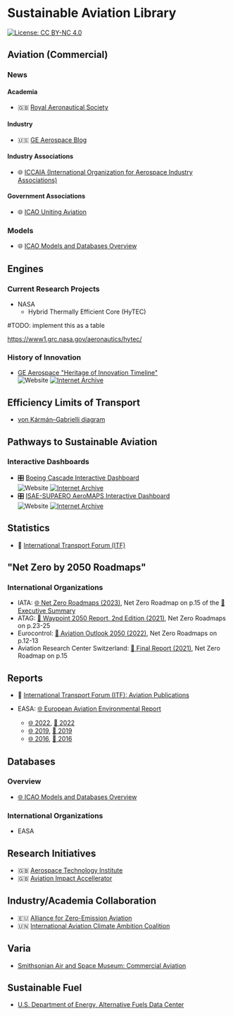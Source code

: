 # Sustainable Aviation Library

[![License: CC BY-NC 4.0](https://img.shields.io/badge/License-CC_BY--NC_4.0-lightgrey.svg)](https://creativecommons.org/licenses/by/4.0/)

## Aviation (Commercial)

### News

#### Academia

- 🇬🇧 [Royal Aeronautical Society](https://www.aerosociety.com/)

#### Industry

- 🇺🇸 [GE Aerospace Blog](https://blog.geaerospace.com/)

#### Industry Associations

- 🌐 [ICCAIA (International Organization for Aerospace Industry Associations)](https://iccaia.org/2023/)

#### Government Associations

- 🌐 [ICAO Uniting Aviation](https://unitingaviation.com)

### Models

- 🌐 [ICAO Models and Databases Overview](https://www.icao.int/environmental-protection/pages/modelling-and-databases.aspx)

## Engines

### Current Research Projects

- NASA
    - Hybrid Thermally Efficient Core (HyTEC)

#TODO: implement this as a table

https://www1.grc.nasa.gov/aeronautics/hytec/

### History of Innovation

- [GE Aerospace "Heritage of Innovation Timeline"](https://www.geaerospace.com/timeline/) \
![Website](https://img.shields.io/website?down_color=lightgrey&down_message=Offline&label=Website&logo=firefoxbrowser&logoColor=white&up_color=green&up_message=Online&url=https%3A%2F%2Fwww.geaerospace.com%2Ftimeline%2F)
[![Internet Archive](https://img.shields.io/badge/Archived-Wayback%20Machine-brown?style=flat&logo=internet-archive)](https://web.archive.org/web/20230429072755/https://www.geaerospace.com/timeline/)

## Efficiency Limits of Transport

- [von Kármán–Gabrielli diagram](https://en.wikipedia.org/wiki/Von_K%C3%A1rm%C3%A1n%E2%80%93Gabrielli_diagram)

## Pathways to Sustainable Aviation

### Interactive Dashboards

- 🎛️ [Boeing Cascade Interactive Dashboard](https://cascade.boeing.com/) \
![Website](https://img.shields.io/website?down_color=lightgrey&down_message=Offline&label=Website&logo=firefoxbrowser&logoColor=white&up_color=green&up_message=Online&url=https%3A%2F%2Fcascade.boeing.com)
[![Internet Archive](https://img.shields.io/badge/Archived-Wayback%20Machine-brown?style=flat&logo=internet-archive)](https://web.archive.org/web/20230524142656/https://cascade.boeing.com/)
- 🎛️ [ISAE-SUPAERO AeroMAPS Interactive Dashboard](https://aeromaps.isae-supaero.fr/) \
![Website](https://img.shields.io/website?down_color=lightgrey&down_message=Offline&label=Website&logo=firefoxbrowser&logoColor=white&up_color=green&up_message=Online&url=https%3A%2F%2Faeromaps.isae-supaero.fr)
[![Internet Archive](https://img.shields.io/badge/Archived-Wayback%20Machine-brown?style=flat&logo=internet-archive)](https://web.archive.org/web/20230611122647/https://aeromaps.isae-supaero.fr/)

## Statistics

- 🧮 [International Transport Forum (ITF)](https://www.itf-oecd.org/transport-data-and-statistics)

## "Net Zero by 2050 Roadmaps"

### International Organizations

 - IATA: [🌐 Net Zero Roadmaps (2023)](https://www.iata.org/en/programs/environment/roadmaps/), Net Zero Roadmap on p.15 of the [📄 Executive Summary](https://web.archive.org/web/20230604163435/https://www.iata.org/contentassets/8d19e716636a47c184e7221c77563c93/executive-summary---net-zero-roadmaps.pdf)
 - ATAG: [📄 Waypoint 2050 Report, 2nd Edition (2021)](https://web.archive.org/web/20230518021656/https://aviationbenefits.org/media/167417/w2050_v2021_27sept_full.pdf), Net Zero Roadmaps on p.23-25
 - Eurocontrol: [📄 Aviation Outlook 2050 (2022)](https://web.archive.org/web/20221020133728/https://www.eurocontrol.int/archive_download/all/node/13448), Net Zero Roadmaps on p.12-13
 - Aviation Research Center Switzerland: [📄 Final Report (2021)](https://web.archive.org/web/20230131164535/https://www.arcs.aero/sites/default/files/downloads/RMSA_sb_2021_05_27.pdf), Net Zero Roadmap on p.15

## Reports

- 📄 [International Transport Forum (ITF): Aviation Publications](https://www.itf-oecd.org/search/research?f%2525255B0%2525255D=field_publication_type%3A637&f%2525255B1%2525255D=field_publication_type%3A646&f%2525255B2%2525255D=field_publication_type%3A645&f%2525255B3%2525255D=field_publication_type%3A2350&f%2525255B4%2525255D=field_publication_type%3A647&f%2525255B5%2525255D=field_publication_type%3A2349&f%2525255B6%2525255D=field_publication_type%3A317&f%5B0%5D=field_publication_type%3A637&f%5B1%5D=field_publication_type%3A646&f%5B2%5D=field_publication_type%3A645&f%5B3%5D=field_publication_type%3A2350&f%5B4%5D=field_publication_type%3A647&f%5B5%5D=field_publication_type%3A2349&f%5B6%5D=field_publication_type%3A317&f%5B7%5D=field_theme_tax%3A3)

 - EASA: [🌐 European Aviation Environmental Report](https://www.easa.europa.eu/eco/eaer)
   - [🌐 2022](https://www.easa.europa.eu/eco/eaer), [📄 2022](https://web.archive.org/web/20230506170137/https://www.easa.europa.eu/eco/sites/default/files/2023-02/230217_EASA%20EAER%202022.pdf)
   - [🌐 2019](https://www.easa.europa.eu/eco/eaer), [📄 2019](https://web.archive.org/web/20230203092531/https://www.easa.europa.eu/eco/sites/default/files/2021-09/219473_EASA_EAER_2019_WEB_HI-RES_190311.pdf)
   - [🌐 2016](https://www.easa.europa.eu/eco/eaer), [📄 2016](https://web.archive.org/web/20230205044946/https://www.easa.europa.eu/eco/sites/default/files/2021-09/European%20Aviation%20Environmental%20Report%202016%20-300dpi.pdf)

## Databases

### Overview

- [🌐 ICAO Models and Databases Overview](https://www.icao.int/environmental-protection/pages/modelling-and-databases.aspx)

### International Organizations

 - EASA

## Research Initiatives

 - 🇬🇧 [Aerospace Technology Institute](https://www.ati.org.uk/)
 - 🇬🇧 [Aviation Impact Accellerator](https://www.aiazero.org/)

## Industry/Academia Collaboration

- 🇪🇺 [Alliance for Zero-Emission Aviation](https://defence-industry-space.ec.europa.eu/eu-aeronautics-industry/alliance-zero-emission-aviation_en)
- 🇺🇳 [International Aviation Climate Ambition Coalition](https://www.gov.uk/government/publications/declaration-international-aviation-climate-ambition-coalition/declaration-international-aviation-climate-ambition-coalition)

## Varia

- [Smithsonian Air and Space Museum: Commercial Aviation](https://airandspace.si.edu/explore/topics/aviation/commercial-aviation)

## Sustainable Fuel

 - [U.S. Department of Energy, Alternative Fuels Data Center](https://afdc.energy.gov/data)